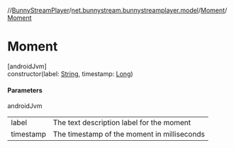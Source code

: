 //[BunnyStreamPlayer](../../../index.md)/[net.bunnystream.bunnystreamplayer.model](../index.md)/[Moment](index.md)/[Moment](-moment.md)

# Moment

[androidJvm]\
constructor(label: [String](https://kotlinlang.org/api/latest/jvm/stdlib/kotlin-stdlib/kotlin/-string/index.html), timestamp: [Long](https://kotlinlang.org/api/latest/jvm/stdlib/kotlin-stdlib/kotlin/-long/index.html))

#### Parameters

androidJvm

| | |
|---|---|
| label | The text description label for the moment |
| timestamp | The timestamp of the moment in milliseconds |
